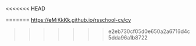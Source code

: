 <<<<<<< HEAD

=======
https://eMiKkKk.github.io/rsschool-cv/cv
>>>>>>> e2eb730cf05d0e650a2a6716d4c5dda96a1b8722
